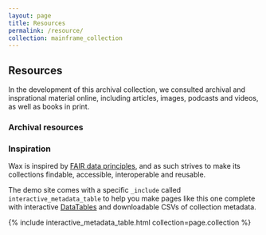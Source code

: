 ```yaml
---
layout: page
title: Resources
permalink: /resource/
collection: mainframe_collection
---
```


## Resources

In the development of this archival collection, we consulted archival and 
insprational material online, including articles, images, podcasts and videos, 
as well as books in print.

### Archival resources

### Inspiration

Wax is inspired by [FAIR data principles](https://journal.code4lib.org/articles/13427), and as such strives to make its collections findable, accessible, interoperable and reusable.

The demo site comes with a specific `_include` called `interactive_metadata_table` to help you make pages like this one complete with interactive [DataTables](https://datatables.net/) and downloadable CSVs of collection metadata.

{% include interactive_metadata_table.html collection=page.collection %}

